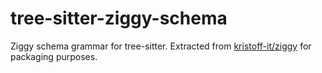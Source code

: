 # tree-sitter-ziggy-schema

Ziggy schema grammar for tree-sitter.
Extracted from [kristoff-it/ziggy](https://github.com/kristoff-it/ziggy/) for packaging purposes.
